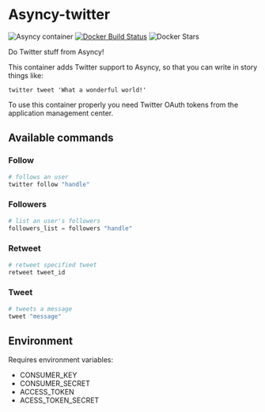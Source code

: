 # Asyncy-twitter

![Asyncy container](https://img.shields.io/badge/asyncy_container-ready-brightgreen.svg?style=for-the-badge)
[![Docker Build Status](https://img.shields.io/docker/build/asyncy/asyncy-twitter.svg?style=for-the-badge)](https://hub.docker.com/r/asyncy/asyncy-twitter/)
![Docker Stars](https://img.shields.io/docker/stars/asyncy/asyncy-twitter.svg?style=for-the-badge)

Do Twitter stuff from Asyncy!

This container adds Twitter support to Asyncy, so that you can write in story
things like:

```
twitter tweet 'What a wonderful world!'
```

To use this container properly you need Twitter OAuth tokens from the application
management center.

## Available commands

### Follow
```python
# follows an user
twitter follow "handle"
```

### Followers

```python
# list an user's followers
followers_list = followers "handle"
```

### Retweet

```python
# retweet specified tweet
retweet tweet_id
```

### Tweet

```python
# tweets a message
tweet "message"
```

## Environment

Requires environment variables:

 - CONSUMER_KEY
 - CONSUMER_SECRET
 - ACCESS_TOKEN
 - ACESS_TOKEN_SECRET
